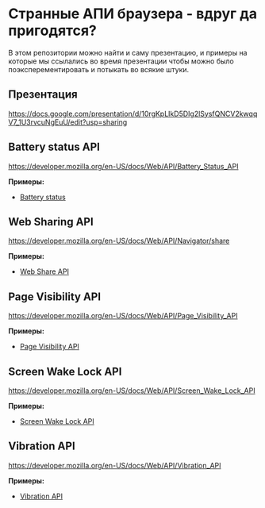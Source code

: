 # Странные АПИ браузера - вдруг да пригодятся?

В этом репозитории можно найти и саму презентацию,
и примеры на которые мы ссылались во время презентации чтобы можно было поэксперементировать и потыкать во всякие штуки.

## Презентация

https://docs.google.com/presentation/d/10rgKpLIkD5DIg2lSysfQNCV2kwqqV7_1U3rvcuNgEuU/edit?usp=sharing

## Battery status API

https://developer.mozilla.org/en-US/docs/Web/API/Battery_Status_API

**Примеры:**

* [Battery status](https://googlechrome.github.io/samples/battery-status/)

## Web Sharing API

https://developer.mozilla.org/en-US/docs/Web/API/Navigator/share

**Примеры:**

* [Web Share API](https://googlechrome.github.io/samples/web-share/)

## Page Visibility API

https://developer.mozilla.org/en-US/docs/Web/API/Page_Visibility_API

**Примеры:**

* [Page Visibility API](https://googlechrome.github.io/samples/page-visibility/)

## Screen Wake Lock API

https://developer.mozilla.org/en-US/docs/Web/API/Screen_Wake_Lock_API

**Примеры:**

* [Screen Wake Lock API](https://googlechrome.github.io/samples/screen-wake-lock/)

## Vibration API

https://developer.mozilla.org/en-US/docs/Web/API/Vibration_API

**Примеры:**

* [Vibration API](https://googlechrome.github.io/samples/vibration/)

## 

